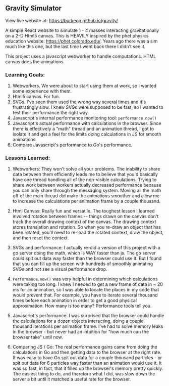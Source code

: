 ## Gravity Simulator
View live website at:  https://burkegg.github.io/gravity/

A simple React website to simulate 1 - 4 masses interacting gravitationally on a 2-D Html5 canvas.  This is HEAVILY inspired by the
phet physics education website:  https://phet.colorado.edu/.  Years ago there was a sim much like this one,
but the last time I went back there I didn't see it.

This project uses a javascript webworker to handle computations.  HTML canvas does the animations.  

### Learning Goals:
1.  Webworkers.  We were about to start using them at work, so I wanted some experience with them.
1.  Html5 canvas.  For fun.
1.  SVGs.  I've seen them used the wrong way several times and it's frustratingly slow.  I knew SVGs were supposed to be fast, so I wanted to test their performance the right way.
1.  Javascript's internal performance monitoring tool: `performance.now()` 
1.  Javascript's actual performance with calculations in the browser.  Since there is effectively a "math" thread and an animation thread, I got to isolate it and get a feel for the limits doing calculations in JS for smooth animations.
1.  Compare Javascript's performance to Go's performance.

### Lessons Learned:

1.  Webworkers:  They won't solve all your problems.  The inability to share data between them efficiently leads me to believe that you'd basically have one thread handling all of the non-visible calculations.
Trying to share work between workers actually decreased performance because you can only share through the messaging system.  Moving all the math off of the main thread did make the animations smoother and allow me to increase the calculations per animation frame by a couple thousand.

1.  Html Canvas: Really fun and versatile.  The toughest lesson I learned involved rotation between frames -- things drawn on the canvas don't track the overall drawing context of the canvas.  The drawing context
stores translation and rotation.  So when you re-draw an object that has been rotated, you'll need to re-load
the rotated context, draw the object, and then reset the context.

1.  SVGs and performance: I actually re-did a version of this project with a go server doing the math, which is WAY faster than js. The go server could spit out data way faster than the browser could use it.  But I found that you can fill up the screen with hundreds of smoothly animating SVGs and not see a visual performance drop.

1.  `Performance.now()` was very helpful in determining which calculations were taking too long.  I knew I needed to get a new frame of data in ~ 20 ms for an animation, so I was able to locate the places in my code that would prevent that.
For example, you have to iterate several thousand times before each animation in order to get a good physical approximation.  How many is too many?  Performance tools tell you.

1.  Javascript's performance:  I was surprised that the browser could handle the calculations for a dozen objects interacting, doing a couple thousand iterations per animation frame.  I've had to solve memory leaks in the browser - but never had an intuition for "how much can the browser take" until now.

1.  Comparing JS / Go:  The real performance gains came from doing the calculations in Go and then getting data to the browser at the right rate.  It was easy to have Go spit out data for a couple thousand particles - or spit out data for 6 particles way faster than an animation would use it.  It was so fast, in fact, that it filled up the browser's memory pretty quickly.  The easiest thing to do, and therefore what I did, was slow down the server a bit until it matched a useful rate for the browser.
